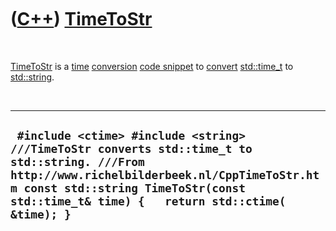 



 

 

 

 

 

([C++](Cpp.md)) [TimeToStr](CppTimeToStr.md)
==============================================

 

[TimeToStr](CppTimeToStr.md) is a [time](CppTime.md)
[conversion](CppConvert.md) [code snippet](CppCodeSnippets.md) to
[convert](CppConvert.md) [std::time\_t](CppTime_t.md) to
[std::string](CppString.md).

 

  ----------------------------------------------------------------------------------------------------------------------------------------------------------------------------------------------------------------------------------------
  ` #include <ctime> #include <string>  ///TimeToStr converts std::time_t to std::string. ///From http://www.richelbilderbeek.nl/CppTimeToStr.htm const std::string TimeToStr(const std::time_t& time) {   return std::ctime( &time); }`
  ----------------------------------------------------------------------------------------------------------------------------------------------------------------------------------------------------------------------------------------

 

 

 

 

 





 




